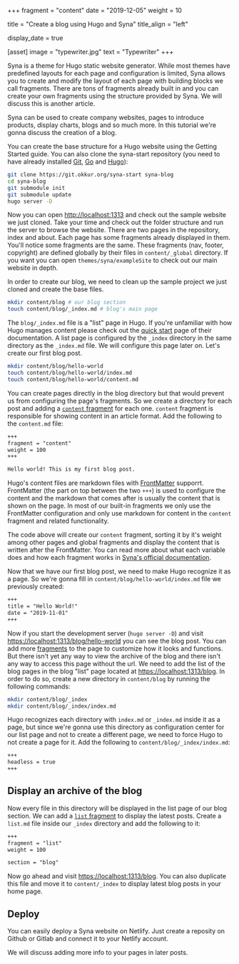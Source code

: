 +++
fragment = "content"
date = "2019-12-05"
weight = 10

title = "Create a blog using Hugo and Syna"
title_align = "left"

display_date = true

[asset]
  image = "typewriter.jpg"
  text = "Typewriter"
+++

Syna is a theme for Hugo static website generator. While most themes have predefined layouts for each page and configuration is limited, Syna allows you to create and modify the layout of each page with building blocks we call fragments. There are tons of fragments already built in and you can create your own fragments using the structure provided by Syna. We will discuss this is another article.

Syna can be used to create company websites, pages to introduce products, display charts, blogs and so much more. In this tutorial we're gonna discuss the creation of a blog.

You can create the base structure for a Hugo website using the Getting Started guide. You can also clone the syna-start repository (you need to have already installed [Git](https://git-scm.com/book/en/v2/Getting-Started-Installing-Git), [Go](https://golang.org/doc/install/source) and [Hugo](https://gohugo.io/getting-started/installing/)):

```bash
git clone https://git.okkur.org/syna-start syna-blog
cd syna-blog
git submodule init
git submodule update
hugo server -D
```

Now you can open [http://localhost:1313](http://localhost:1313) and check out the sample website we just cloned. Take your time and check out the folder structure and run the server to browse the website. There are two pages in the repository, index and about. Each page has some fragments already displayed in them. You'll notice some fragments are the same. These fragments (nav, footer, copyright) are defined globally by their files in `content/_global` directory. If you want you can open `themes/syna/exampleSite` to check out our main website in depth.

In order to create our blog, we need to clean up the sample project we just cloned and create the base files.

```bash
mkdir content/blog # our blog section
touch content/blog/_index.md # blog's main page
```

The `blog/_index.md` file is a "list" page in Hugo. If you're unfamiliar with how Hugo manages content please check out the [quick start](https://gohugo.io/getting-started/quick-start/) page of their documentation. A list page is configured by the `_index` directory in the same directory as the `_index.md` file. We will configure this page later on. Let's create our first blog post.

```bash
mkdir content/blog/hello-world
touch content/blog/hello-world/index.md
touch content/blog/hello-world/content.md
```

You can create pages directly in the blog directory but that would prevent us from configuring the page's fragments. So we create a directory for each post and adding a [`content` fragment](https://about.okkur.org/syna/fragments/content/) for each one. `content` fragment is responsible for showing content in an article format. Add the following to the `content.md` file:

```markdown
+++
fragment = "content"
weight = 100
+++

Hello world! This is my first blog post.
```

Hugo's content files are markdown files with [FrontMatter](https://gohugo.io/content-management/front-matter/) supporrt. FrontMatter (the part on top between the two `+++`) is used to configure the content and the markdown that comes after is usually the content that is shown on the page. In most of our built-in fragments we only use the FrontMatter configuration and only use markdown for content in the `content` fragment and related functionality.

The code above will create our `content` fragment, sorting it by it's weight among other pages and global fragments and display the content that is written after the FrontMatter. You can read more about what each variable does and how each fragment works in [Syna's official documentation](https://about.okkur.org/syna/docs/).

Now that we have our first blog post, we need to make Hugo recognize it as a page. So we're gonna fill in `content/blog/hello-world/index.md` file we previously created:

```markdown
+++
title = "Hello World!"
date = "2019-11-01"
+++
```

Now if you start the development server (`hugo server -D`) and visit [https://localhost:1313/blog/hello-world](https://localhost:1313/blog/hello-world) you can see the blog post. You can add more [fragments](https://about.okkur.org/syna/fragments/) to the page to customize how it looks and functions. But there isn't yet any way to view the archive of the blog and there isn't any way to access this page without the url. We need to add the list of the blog pages in the blog "list" page located at [https://localhost:1313/blog](https://localhost:1313/blog). In order to do so, create a new directory in `content/blog` by running the following commands:

```bash
mkdir content/blog/_index
mkdir content/blog/_index/index.md
```

Hugo recognizes each directory with `index.md` or `_index.md` inside it as a page, but since we're gonna use this directory as configuration center for our list page and not to create a different page, we need to force Hugo to not create a page for it. Add the following to `content/blog/_index/index.md`:

```markdown
+++
headless = true
+++
```

## Display an archive of the blog
Now every file in this directory will be displayed in the list page of our blog section. We can add a [`list` fragment](https://about.okkur.org/syna/fragments/list/) to display the latest posts. Create a `list.md` file inside our `_index` directory and add the following to it:

```markdown
+++
fragment = "list"
weight = 100

section = "blog"
```

Now go ahead and visit [https://localhost:1313/blog](https://localhost:1313/blog). You can also duplicate this file and move it to `content/_index` to display latest blog posts in your home page.

## Deploy

You can easily deploy a Syna website on Netlify. Just create a reposity on Github or Gitlab and connect it to your Netlify account.

We will discuss adding more info to your pages in later posts.
